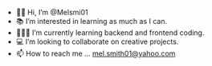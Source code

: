 - 😶‍🌫️ Hi, I’m @Melsmi01
- 📚 I’m interested in learning as much as I can.
- 👩🏾‍💻 I’m currently learning backend and frontend coding.
- 💻 I’m looking to collaborate on creative projects.
- 📫 How to reach me ... mel.smith01@yahoo.com
